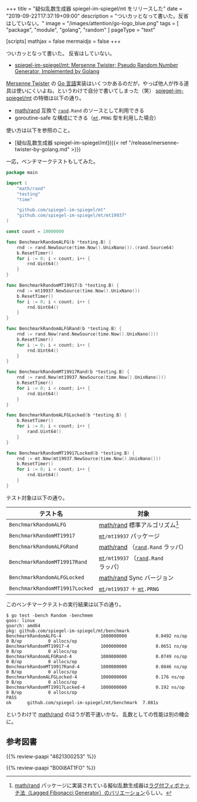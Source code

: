 +++
title = "疑似乱数生成器 spiegel-im-spiegel/mt をリリースした"
date =  "2019-09-22T17:37:19+09:00"
description = "ついカッとなって書いた。反省はしていない。"
image = "/images/attention/go-logo_blue.png"
tags = [ "package", "module", "golang", "random" ]
pageType = "text"

[scripts]
  mathjax = false
  mermaidjs = false
+++

ついカッとなって書いた。
反省はしていない。

- [spiegel-im-spiegel/mt: Mersenne Twister; Pseudo Random Number Generator, Implemented by Golang](https://github.com/spiegel-im-spiegel/mt)

[Mersenne Twister] の [Go 言語]実装はいくつかあるのだが，やっぱ他人が作る道具は使いにくいよね，というわけで自分で書いてしまった（笑）
[spiegel-im-spiegel/mt] の特徴は以下の通り。

- [math/rand] 互換で [`rand`]`.Rand` のソースとして利用できる
- goroutine-safe な構成にできる（[`mt`]`.PRNG` 型を利用した場合）

使い方は以下を参照のこと。

- [疑似乱数生成器 spiegel-im-spiegel/mt]({{< ref "/release/mersenne-twister-by-golang.md" >}})

一応，ベンチマークテストもしてみた。

```go
package main

import (
	"math/rand"
	"testing"
	"time"

	"github.com/spiegel-im-spiegel/mt"
	"github.com/spiegel-im-spiegel/mt/mt19937"
)

const count = 10000000

func BenchmarkRandomALFG(b *testing.B) {
	rnd := rand.NewSource(time.Now().UnixNano()).(rand.Source64)
	b.ResetTimer()
	for i := 0; i < count; i++ {
		rnd.Uint64()
	}
}

func BenchmarkRandomMT19917(b *testing.B) {
	rnd := mt19937.NewSource(time.Now().UnixNano())
	b.ResetTimer()
	for i := 0; i < count; i++ {
		rnd.Uint64()
	}
}

func BenchmarkRandomALFGRand(b *testing.B) {
	rnd := rand.New(rand.NewSource(time.Now().UnixNano()))
	b.ResetTimer()
	for i := 0; i < count; i++ {
		rnd.Uint64()
	}
}

func BenchmarkRandomMT19917Rand(b *testing.B) {
	rnd := rand.New(mt19937.NewSource(time.Now().UnixNano()))
	b.ResetTimer()
	for i := 0; i < count; i++ {
		rnd.Uint64()
	}
}

func BenchmarkRandomALFGLocked(b *testing.B) {
	b.ResetTimer()
	for i := 0; i < count; i++ {
		rand.Uint64()
	}
}

func BenchmarkRandomMT19917Locked(b *testing.B) {
	rnd := mt.New(mt19937.NewSource(time.Now().UnixNano()))
	b.ResetTimer()
	for i := 0; i < count; i++ {
		rnd.Uint64()
	}
}
```

テスト対象は以下の通り。

| テスト名                       | 対象                                        |
| ------------------------------ | ------------------------------------------- |
| `BenchmarkRandomALFG`          | [math/rand] 標準アルゴリズム[^rnd1]         |
| `BenchmarkRandomMT19917`       | [`mt`]`/mt19937` パッケージ                 |
| `BenchmarkRandomALFGRand`      | [math/rand] （[`rand`]`.Rand` ラッパ）      |
| `BenchmarkRandomMT19917Rand`   | [`mt`]`/mt19937` （[`rand`]`.Rand` ラッパ） |
| `BenchmarkRandomALFGLocked`    | [math/rand] Sync バージョン                 |
| `BenchmarkRandomMT19917Locked` | [`mt`]`/mt19937` ＋ [`mt`]`.PRNG`           |

[^rnd1]: [math/rand] パッケージに実装されている擬似乱数生成器は[ラグ付フィボナッチ法（Lagged Fibonacci Generator）のバリエーション](https://groups.google.com/forum/#!topic/golang-nuts/RZ1G3_cxMcM)らしい。

このベンチマークテストの実行結果は以下の通り。

```text
$ go test -bench Random -benchmem
goos: linux
goarch: amd64
pkg: github.com/spiegel-im-spiegel/mt/benchmark
BenchmarkRandomALFG-4            	1000000000	         0.0492 ns/op	       0 B/op	       0 allocs/op
BenchmarkRandomMT19917-4         	1000000000	         0.0651 ns/op	       0 B/op	       0 allocs/op
BenchmarkRandomALFGRand-4        	1000000000	         0.0749 ns/op	       0 B/op	       0 allocs/op
BenchmarkRandomMT19917Rand-4     	1000000000	         0.0846 ns/op	       0 B/op	       0 allocs/op
BenchmarkRandomALFGLocked-4      	1000000000	         0.176 ns/op	       0 B/op	       0 allocs/op
BenchmarkRandomMT19917Locked-4   	1000000000	         0.192 ns/op	       0 B/op	       0 allocs/op
PASS
ok  	github.com/spiegel-im-spiegel/mt/benchmark	7.081s
```

というわけで [math/rand] のほうが若干速いかな。
乱数としての性能は別の機会に。

[Go]: https://golang.org/ "The Go Programming Language"
[Go 言語]: https://golang.org/ "The Go Programming Language"
[Mersenne Twister]: http://www.math.sci.hiroshima-u.ac.jp/~m-mat/MT/mt.html "Mersenne Twister: A random number generator (since 1997/10)"
[math/rand]: https://golang.org/pkg/math/rand/ "rand - The Go Programming Language"
[`rand`]: https://golang.org/pkg/math/rand/ "rand - The Go Programming Language"
[spiegel-im-spiegel/mt]: https://github.com/spiegel-im-spiegel/mt "spiegel-im-spiegel/mt: Mersenne Twister; Pseudo Random Number Generator, Implemented by Golang"
[`mt`]: https://github.com/spiegel-im-spiegel/mt "spiegel-im-spiegel/mt: Mersenne Twister; Pseudo Random Number Generator, Implemented by Golang"

## 参考図書

{{% review-paapi "4621300253" %}} <!-- プログラミング言語Go -->

{{% review-paapi "B00I8AT1FO" %}} <!-- 数学ガール／乱択アルゴリズム -->
